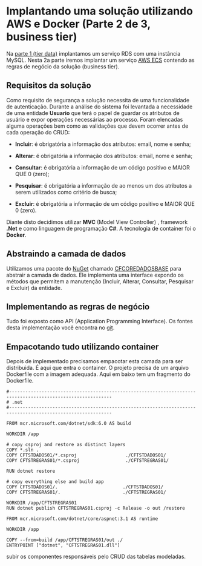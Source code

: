 # Implantando uma solução utilizando AWS e Docker (Parte 2 de 3, business tier)

 Na [parte 1 (tier data)](https://github.com/nandolrs/CFTSTDADOS01/tree/master/CFTSTDADOS01) implantamos um serviço RDS com uma instância MySQL. Nesta 2a parte iremos implantar um serviço [AWS ECS](https://aws.amazon.com/pt/ecs/) contendo as regras de negócio da solução (business tier).

 ## Requisitos da solução

 Como requisito de segurança a solução necessita de uma funcionalidade de autenticação. Durante a análise do sistema foi levantada a necessidade de uma entidade **Usuario** que terá o papel de guardar os atributos de usuário e expor operações necessárias ao processo. Foram elencadas alguma operações bem como as validações que devem ocorrer antes de cada operação do CRUD:

 * **Incluir**: é obrigatória a informação dos atributos: email, nome e senha;

* **Alterar**: é obrigatória a informação dos atributos: email, nome e senha;

* **Consultar**: é obrigatória a informação de um código positivo  e MAIOR QUE 0 (zero);

* **Pesquisar**: é obrigatória a informação de ao menos um dos atributos a serem utilizados como critério de busca;

* **Excluir**:  é obrigatória a informação de um código positivo  e MAIOR QUE 0 (zero).

Diante disto decidimos utilizar **MVC** (Model View Controller) , framework **.Net**  e como linguagem de programação **C#**. A tecnologia de container foi o **Docker**. 

## Abstraindo a camada de dados

Utilizamos uma pacote do [NuGet](https://www.nuget.org/packages/CFCOREDADOSBASE/1.0.3?_src=template) chamado [CFCOREDADOSBASE](https://www.nuget.org/packages/CFCOREDADOSBASE/1.0.3?_src=template) para abstrair a camada de dados. Ele implementa uma interface expondo os métodos que permitem a manutenção (Incluir, Alterar, Consultar, Pesquisar e Excluir) da entidade. 

## Implementando as regras de negócio

Tudo foi exposto como API (Application Programming Interface). Os fontes desta implementação você encontra no [git](https://github.com/nandolrs/CFTSTDADOS01/tree/master/CFTSTREGRAS01). 


## Empacotando tudo utilizando container

Depois de implementado precisamos empacotar esta camada para ser distribuida. É aqui que entra o container. O projeto precisa de um arquivo Dockerfile com a imagem adequada. Aqui em baixo tem um fragmento do Dockerfile.

```
#------------------------------------------------------------------------------------------------------------
# .net 
#------------------------------------------------------------------------------------------------------------

FROM mcr.microsoft.com/dotnet/sdk:6.0 AS build

WORKDIR /app

# copy csproj and restore as distinct layers
COPY *.sln .
COPY CFTSTDADOS01/*.csproj      			./CFTSTDADOS01/      
COPY CFTSTREGRAS01/*.csproj			        ./CFTSTREGRAS01/        

RUN dotnet restore

# copy everything else and build app
COPY CFTSTDADOS01/.					       ./CFTSTDADOS01/        
COPY CFTSTREGRAS01/.      				   ./CFTSTREGRAS01/      

WORKDIR /app/CFTSTREGRAS01
RUN dotnet publish CFTSTREGRAS01.csproj -c Release -o out /restore

FROM mcr.microsoft.com/dotnet/core/aspnet:3.1 AS runtime

WORKDIR /app

COPY --from=build /app/CFTSTREGRAS01/out ./
ENTRYPOINT ["dotnet", "CFTSTREGRAS01.dll"]

```

 subir os componentes responsáveis pelo CRUD das tabelas modeladas.




